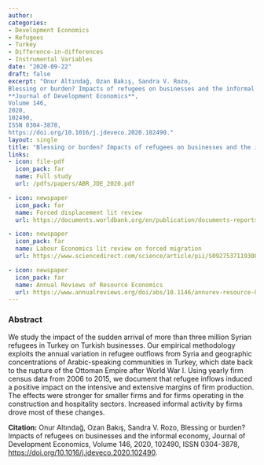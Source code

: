 ```yaml
---
author: 
categories:
- Development Economics
- Refugees
- Turkey
- Difference-in-differences 
- Instrumental Variables 
date: "2020-09-22"
draft: false
excerpt: "Onur Altındağ, Ozan Bakış, Sandra V. Rozo,
Blessing or burden? Impacts of refugees on businesses and the informal economy,
**Journal of Development Economics**,
Volume 146,
2020,
102490,
ISSN 0304-3878,
https://doi.org/10.1016/j.jdeveco.2020.102490."
layout: single
title: "Blessing or burden? Impacts of refugees on businesses and the informal economy"
links:
- icon: file-pdf
  icon_pack: far
  name: Full study  
  url: /pdfs/papers/ABR_JDE_2020.pdf

- icon: newspaper
  icon_pack: far
  name: Forced displacement lit review
  url: https://documents.worldbank.org/en/publication/documents-reports/documentdetail/940291575434038147/forced-displacement-literature-review-2019-2020

- icon: newspaper
  icon_pack: far
  name: Labour Economics lit review on forced migration
  url: https://www.sciencedirect.com/science/article/pii/S0927537119300132?via%3Dihub

- icon: newspaper
  icon_pack: far
  name: Annual Reviews of Resource Economics
  url: https://www.annualreviews.org/doi/abs/10.1146/annurev-resource-090518-095629
---
```


### Abstract 

We study the impact of the sudden arrival of more than three million Syrian refugees in Turkey on Turkish businesses. Our empirical methodology exploits the annual variation in refugee outflows from Syria and geographic concentrations of Arabic-speaking communities in Turkey, which date back to the rupture of the Ottoman Empire after World War I. Using yearly firm census data from 2006 to 2015, we document that refugee inflows induced a positive impact on the intensive and extensive margins of firm production. The effects were stronger for smaller firms and for firms operating in the construction and hospitality sectors. Increased informal activity by firms drove most of these changes.

**Citation:** Onur Altındağ, Ozan Bakış, Sandra V. Rozo,
Blessing or burden? Impacts of refugees on businesses and the informal economy,
Journal of Development Economics,
Volume 146,
2020,
102490,
ISSN 0304-3878,
https://doi.org/10.1016/j.jdeveco.2020.102490.




